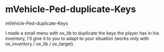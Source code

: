 # mVehicle-Ped-duplicate-Keys
mVehicle-Ped-duplicate-Keys


I made a small menu with ox_lib to duplicate the keys the player has in his inventory, I'll give it to you to adapt to your situation (works only with ox_inventory / ox_lib / ox_target).

